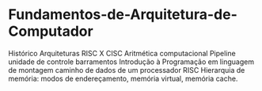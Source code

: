 # Fundamentos-de-Arquitetura-de-Computador
Histórico Arquiteturas RISC X CISC 
Aritmética computacional
Pipeline unidade de controle barramentos
Introdução à Programação em linguagem de montagem 
caminho de dados de um processador RISC 
Hierarquia de memória: modos de endereçamento, memória virtual, memória cache.
